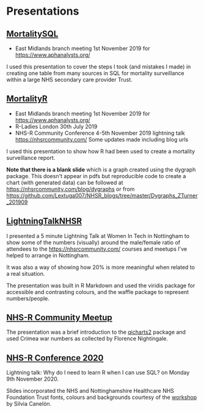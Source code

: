 # Presentations

## [MortalitySQL](https://github.com/Lextuga007/Presentations/blob/master/MortalitySQL.pdf)

* East Midlands branch meeting 1st November 2019 for https://www.aphanalysts.org/ 

I used this presentation to cover the steps I took (and mistakes I made) in creating one table from many sources in SQL for mortality surveillance within a large NHS secondary care provider Trust.

## [MortalityR](https://github.com/Lextuga007/Presentations/blob/master/MortalityR.pdf)

* East Midlands branch meeting 1st November 2019 for https://www.aphanalysts.org/ 
* R-Ladies London 30th July 2019
* NHS-R Community Conference 4-5th November 2019 lightning talk https://nhsrcommunity.com/ 
Some updates made including blog urls

I used this presentation to show how R had been used to create a mortality surveillance report. 

**Note that there is a blank slide** which is a graph created using the dygraph package. This doesn't appear in pdfs but reproducible code to create a chart (with generated data) can be followed at https://nhsrcommunity.com/blog/dygraphs or from https://github.com/Lextuga007/NHSR_blogs/tree/master/Dygraphs_ZTurner_201909 

## [LightningTalkNHSR](https://github.com/Lextuga007/Presentations/blob/master/LightningTalkNHSR.pdf)

I presented a 5 minute Lightning Talk at Women In Tech in Nottingham to show some of the numbers (visually) around the male/female ratio of attendees to the https://nhsrcommunity.com/ courses and meetups I've helped to arrange in Nottingham.

It was also a way of showing how 20% is more meaningful when related to a real situation.

The presentation was built in R Markdown and used the viridis package for accessible and contrasting colours, and the waffle package to represent numbers/people.

## [NHS-R Community Meetup](https://github.com/Lextuga007/NHS-R-Community-Meetup)

The presentation was a brief introduction to the [qicharts2](https://cran.r-project.org/web/packages/qicharts2/vignettes/qicharts2.html) package and used Crimea war numbers as collected by Florence Nightingale. 

## [NHS-R Conference 2020](https://github.com/Lextuga007/Presentations/blob/master/SQLRTalk.Rmd)

Lightning talk: Why do I need to learn R when I can use SQL? on Monday 9th November 2020. 

Slides incorporated the NHS and Nottinghamshire Healthcare NHS Foundation Trust fonts, colours and backgrounds courtesy of the [workshop](https://spcanelon.github.io/xaringan-basics-and-beyond/index.html) by Silvia Canelón.
